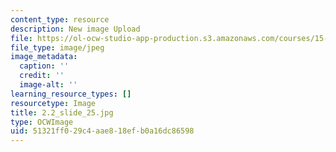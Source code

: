 ```yaml
---
content_type: resource
description: New image Upload
file: https://ol-ocw-studio-app-production.s3.amazonaws.com/courses/15-s21-nuts-and-bolts-of-business-plans-january-iap-2014/51321ff029c4aae818efb0a16dc86598_2.2_slide_25.jpg
file_type: image/jpeg
image_metadata:
  caption: ''
  credit: ''
  image-alt: ''
learning_resource_types: []
resourcetype: Image
title: 2.2_slide_25.jpg
type: OCWImage
uid: 51321ff0-29c4-aae8-18ef-b0a16dc86598
---
```

